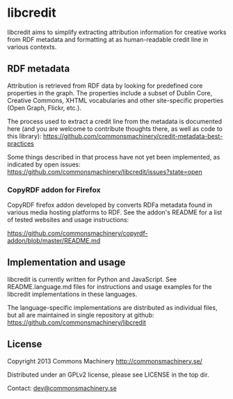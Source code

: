 libcredit
=========

libcredit aims to simplify extracting attribution information for
creative works from RDF metadata and formatting at as human-readable
credit line in various contexts.

RDF metadata
------------

Attribution is retrieved from RDF data by looking for predefined core
properties in the graph. The properties include a subset of Dublin Core,
Creative Commons, XHTML vocabularies and other site-specific properties
(Open Graph, Flickr, etc.).

The process used to extract a credit line from the metadata is
documented here (and you are welcome to contribute thoughts there, as
well as code to this library):
https://github.com/commonsmachinery/credit-metadata-best-practices

Some things described in that process have not yet been implemented,
as indicated by open issues:
https://github.com/commonsmachinery/libcredit/issues?state=open


### CopyRDF addon for Firefox

CopyRDF firefox addon developed by converts RDFa metadata found in various
media hosting platforms to RDF. See the addon's README for a list of tested
websites and usage instructions:

https://github.com/commonsmachinery/copyrdf-addon/blob/master/README.md

Implementation and usage
------------------------

libcredit is currently written for Python and JavaScript. See
README.language.md files for instructions and usage examples for the
libcredit implementations in these languages.

The language-specific implementations are distributed as individual
files, but all are maintained in single repository at github:
https://github.com/commonsmachinery/libcredit


License
-------

Copyright 2013 Commons Machinery http://commonsmachinery.se/

Distributed under an GPLv2 license, please see LICENSE in the top dir.

Contact: dev@commonsmachinery.se
